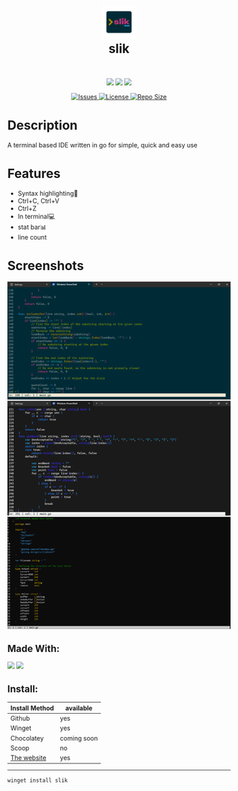<div align="center">
      <h1> <img src="https://raw.githubusercontent.com/BobdaProgrammer/slik/main/README_files/slik.png" width="80px"><br/>slik</h1>
     </div>
<p align="center"> <a href="https://github.com/BobdaProgrammer/slik" target="_blank"><img alt="" src="https://img.shields.io/badge/Github-302D41?style=for-the-badge&logo=github" style="vertical-align:center" /></a>
<a href="https://slik.softwarespot.top" target="_blank"><img alt="" src="https://img.shields.io/badge/Website-302D41?style=for-the-badge&logo=dribbble" style="vertical-align:center" /></a>
</p>
<p align="center">
    <a href="https://github.com/BobdaProgrammer/slik/pulse" target="_blank"><img src="https://img.shields.io/github/last-commit/BobdaProgrammer/slik?style=for-the-badge&logo=github&color=7dc4e4&logoColor=D9E0EE&labelColor=302D41"></a>
    <a href="https://github.com/BobdaProgrammer/slik/releases/latest" target="_blank"><img src="https://img.shields.io/github/v/release/BobdaProgrammer/slik?style=for-the-badge&logo=gitbook&color=8bd5ca&logoColor=D9E0EE&labelColor=302D41"></a>
    <a href="https://github.com/BobdaProgrammer/slik/stargazers" target="_blank"><img src="https://img.shields.io/github/stars/BobdaProgrammer/slik?style=for-the-badge&logo=apachespark&color=eed49f&logoColor=D9E0EE&labelColor=302D41"></a>
</p><p align="center">
      <a href="https://github.com/BobdaProgrammer/slik/issues" target="_blank">
      <img alt="Issues" src="https://img.shields.io/github/issues/BobdaProgrammer/slik?style=for-the-badge&logo=bilibili&color=F5E0DC&logoColor=D9E0EE&labelColor=302D41" />
    </a>  
       <a href="https://github.com/BobdaProgrammer/slik/blob/main/LICENSE" target="_blank">
      <img alt="License" src="https://img.shields.io/github/license/BobdaProgrammer/slik?style=for-the-badge&logo=starship&color=ee999f&logoColor=D9E0EE&labelColor=302D41" />
    </a>  
    <a href="https://github.com/BobdaProgrammer/slik" target="_blank">
      <img alt="Repo Size" src="https://img.shields.io/github/repo-size/BobdaProgrammer/slik?color=%23DDB6F2&label=SIZE&logo=codesandbox&style=for-the-badge&logoColor=D9E0EE&labelColor=302D41" />
    </a>
</p>

# Description
A terminal based IDE written in go for simple, quick and easy use

# Features
- Syntax highlighting🎨
- Ctrl+C, Ctrl+V
- Ctrl+Z
- In terminal💻
- stat bar📊
- line count 
# Screenshots
 <img src="https://github.com/BobdaProgrammer/slik/blob/main/README_files/terminalAppSolorizedDarkTheme.png?raw=true"> <img src="https://github.com/BobdaProgrammer/slik/blob/main/README_files/TerminalAppCustomTheme.png?raw=true"> <img src="https://github.com/BobdaProgrammer/slik/blob/main/README_files/cmd.png?raw=true">
## Made With:
![](https://img.shields.io/badge/termbox-4298B8.svg?style=for-the-badge&logoColor=white)
![](https://img.shields.io/badge/go-%2300ADD8.svg?style=for-the-badge&logo=go&logoColor=white)

## Install:
Install Method | available
----------------|----------
Github | yes
Winget|yes
Chocolatey| coming soon
Scoop|no
[The website](https://slik.softwarespot.top)| yes
---------------------------------
```
winget install slik
```

<!-- </> with 💛 by readMD (https://readmd.itsvg.in) -->
    
